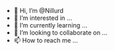 - 👋 Hi, I’m @Nillurd
- 👀 I’m interested in ...
- 🌱 I’m currently learning ...
- 💞️ I’m looking to collaborate on ...
- 📫 How to reach me ...

<!---
Nillurd/Nillurd is a ✨ special ✨ repository because its `README.md` (this file) appears on your GitHub profile.
You can click the Preview link to take a look at your changes.
--->

